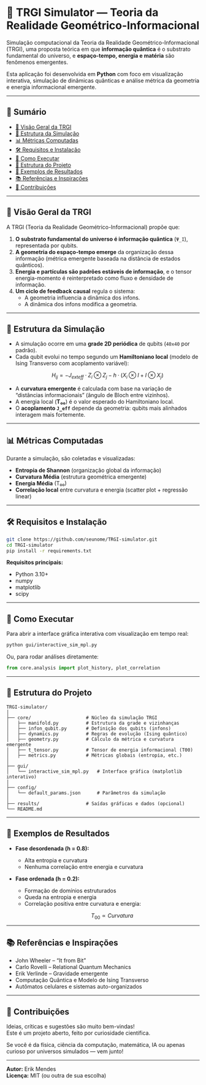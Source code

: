 
# 🌌 TRGI Simulator — Teoria da Realidade Geométrico-Informacional

Simulação computacional da Teoria da Realidade Geométrico-Informacional (TRGI), uma proposta teórica em que **informação quântica** é o substrato fundamental do universo, e **espaço-tempo, energia e matéria** são fenômenos emergentes.

Esta aplicação foi desenvolvida em **Python** com foco em visualização interativa, simulação de dinâmicas quânticas e análise métrica da geometria e energia informacional emergente.

---

## 📜 Sumário

- [🔭 Visão Geral da TRGI](#-visão-geral-da-trgi)
- [🧠 Estrutura da Simulação](#-estrutura-da-simulação)
- [📊 Métricas Computadas](#-métricas-computadas)
- [🛠️ Requisitos e Instalação](#️-requisitos-e-instalação)
- [🚀 Como Executar](#-como-executar)
- [📁 Estrutura do Projeto](#-estrutura-do-projeto)
- [📌 Exemplos de Resultados](#-exemplos-de-resultados)
- [📚 Referências e Inspirações](#-referências-e-inspirações)
- [🤝 Contribuições](#-contribuições)

---

## 🔭 Visão Geral da TRGI

A TRGI (Teoria da Realidade Geométrico-Informacional) propõe que:

1. **O substrato fundamental do universo é informação quântica** (`Ψ_I`), representada por qubits.
2. **A geometria do espaço-tempo emerge** da organização dessa informação (métrica emergente baseada na distância de estados quânticos).
3. **Energia e partículas são padrões estáveis de informação**, e o tensor energia-momento é reinterpretado como fluxo e densidade de informação.
4. **Um ciclo de feedback causal** regula o sistema:
   - A geometria influencia a dinâmica dos infons.
   - A dinâmica dos infons modifica a geometria.

---

## 🧠 Estrutura da Simulação

- A simulação ocorre em uma **grade 2D periódica** de qubits (`40x40` por padrão).
- Cada qubit evolui no tempo segundo um **Hamiltoniano local** (modelo de Ising Transverso com acoplamento variável):
  ```math
  H_{ij} = -J_{	ext{eff}} · Z_i ⊗ Z_j - h · (X_i ⊗ I + I ⊗ X_j)
  ```
- A **curvatura emergente** é calculada com base na variação de “distâncias informacionais” (ângulo de Bloch entre vizinhos).
- A energia local (**T₀₀**) é o valor esperado do Hamiltoniano local.
- O **acoplamento `J_eff`** depende da geometria: qubits mais alinhados interagem mais fortemente.

---

## 📊 Métricas Computadas

Durante a simulação, são coletadas e visualizadas:

- **Entropia de Shannon** (organização global da informação)
- **Curvatura Média** (estrutura geométrica emergente)
- **Energia Média** (T₀₀)
- **Correlação local** entre curvatura e energia (scatter plot + regressão linear)

---

## 🛠️ Requisitos e Instalação

```bash
git clone https://github.com/seunome/TRGI-simulator.git
cd TRGI-simulator
pip install -r requirements.txt
```

**Requisitos principais:**

- Python 3.10+
- numpy
- matplotlib
- scipy

---

## 🚀 Como Executar

Para abrir a interface gráfica interativa com visualização em tempo real:

```bash
python gui/interactive_sim_mpl.py
```

Ou, para rodar análises diretamente:

```python
from core.analysis import plot_history, plot_correlation
```

---

## 📁 Estrutura do Projeto

```
TRGI-simulator/
│
├── core/                    # Núcleo da simulação TRGI
│   ├── manifold.py          # Estrutura da grade e vizinhanças
│   ├── infon_qubit.py       # Definição dos qubits (infons)
│   ├── dynamics.py          # Regras de evolução (Ising quântico)
│   ├── geometry.py          # Cálculo da métrica e curvatura emergente
│   ├── t_tensor.py          # Tensor de energia informacional (T00)
│   ├── metrics.py           # Métricas globais (entropia, etc.)
│
├── gui/
│   └── interactive_sim_mpl.py   # Interface gráfica (matplotlib interativo)
│
├── config/
│   └── default_params.json      # Parâmetros da simulação
│
├── results/                 # Saídas gráficas e dados (opcional)
└── README.md
```

---

## 📌 Exemplos de Resultados

- **Fase desordenada (h = 0.8):**
  - Alta entropia e curvatura
  - Nenhuma correlação entre energia e curvatura

- **Fase ordenada (h = 0.2):**
  - Formação de domínios estruturados
  - Queda na entropia e energia
  - Correlação positiva entre curvatura e energia:
    ```math
    T_{00} ∝ Curvatura
    ```

---

## 📚 Referências e Inspirações

- John Wheeler – “It from Bit”
- Carlo Rovelli – Relational Quantum Mechanics
- Erik Verlinde – Gravidade emergente
- Computação Quântica e Modelo de Ising Transverso
- Autômatos celulares e sistemas auto-organizados

---

## 🤝 Contribuições

Ideias, críticas e sugestões são muito bem-vindas!  
Este é um projeto aberto, feito por curiosidade científica.

Se você é da física, ciência da computação, matemática, IA ou apenas curioso por universos simulados — vem junto!

---

**Autor:** Erik Mendes  
**Licença:** MIT (ou outra de sua escolha)

